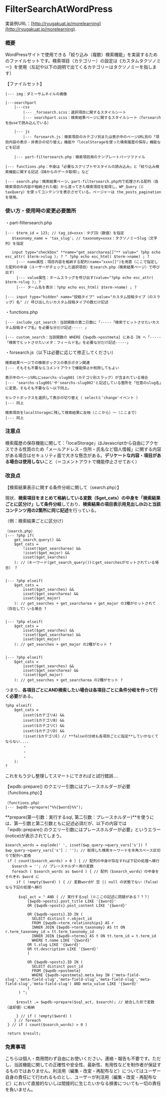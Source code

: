 # FilterSearchAtWordPress
実装例URL：[http://ryugakuat.jp/morelearning](http://ryugakuat.jp/morelearning).



### 概要
WordPressサイトで使用できる「絞り込み（複数）検索機能」を実装するためのファイルセットです。検索項目（カテゴリー）の設定は《カスタムタクソノミー》を使用（左記や以下の説明で出てくるカテゴリーはタクソノミーを指します）

【ファイルセット】
```
|--- img：ダミーサムネイルの画像
    
|---searchpart
    |---css
        |--- _forsearch.scss：選択項目に関するスタイルシート
        |--- searchpart.scss：検索結果ページに関するスタイルシート（forsearchを@useで読み込んでいる）
            
    |--- js
        |--- forsearch.js：検索項目のカテゴリ別または表示中のページURL別の「項目内容の表示・非表示の切り替え」機能や「localStorageを使った検索履歴の保存」機能などを記述
            
    |--- part-filtersearch.php：検索項目用のテンプレートパーツファイル
        
|--- functions.php：中身は「必要なスクリプトやスタイルの読み込み」と「絞り込み検索機能に関する記述（DBからのデータ取得）」など
    
|--- search.php：検索結果ページ。part-filtersearch.php内で処理される配列（各検索項目の内容が格納された箱）から渡ってきた検索項目を取得し、WP_Query（とtaxQuery）を使ってコンテンツを表示させている。ページャーは the_posts_pagination を使用。
```


### 使い方・使用時の変更必要箇所
・part-filtersearch.php
```
|--- $term_id = 123; // tag_id=xxxx：タグID（数値）を指定
   $taxonomy_name = 'tax_slug'; // taxonomy=xxxx：タクソノミーSlug（文字列）を指定
      
   input type="checkbox" **name="get_searcharea[]"** value=" ?php echo esc_attr( $term->slug ); ? " ?php echo esc_html( $term->name) ; ?
     |--- name属性：項目内容を格納する配列(name="xxxx[]")を用意（ここで指定した配列の中身（ユーザーがチェックした選択項目）をsearch.php（検索結果ページ）で呼び出す）
     |--- value属性：タームスラッグを呼び出す(value="?php echo esc_attr( $term->slug ); ?
     |--- ターム名を表示：?php echo esc_html( $term->name) ; ?
        
|--- input type="hidden" name="投稿タイプ" value="カスタム投稿タイプ（のスラッグ）名" // 呼び出したいカスタム投稿タイプの数だけ記述
```  
    
・functions.php
```
|--- include_cpt_search：当該関数の第二引数に「-----「検索でヒットさせたいカスタム投稿タイプ名」を必要な分だけ記述----- 」

|--- custom_search：当該関数の WHERE {$wpdb->postmeta} にある IN へ「-----「検索でヒットさせたいメタ：フィールド名」を必要な分だけ記述-----」
```

・forsearch.js（以下は必要に応じて修正してください）
```
検索結果ページでの検索ボックスの表示ボタン関連
|--- そもそも不要ならコメントアウトで機能停止か削除してもよい

表示中のページURLにsearchs-slug001（カテゴリ別スラッグ）が含まれている場合
|--- 'searchs-slug001'や'searchs-slug002'と記述している箇所を「任意のslug名」に変更。そもそも不要なら〜以下同上。

セレクトボックスを選択して表示の切り替え（ selectと'change'イベント ）
|--- 同上

検索項目をlocalStorageに残して検索結果に反映（ここから）〜（ここまで）
|--- 同上
```


### 注意点
検索履歴の保存機能に関して：「localStorage」はJavascriptから自由にアクセスできる性質のため「メールアドレス・住所・氏名など個人情報」に関する内容がある場合はセキュリティ面で大きな懸念がある。**デリケートな内容・項目がある場合は使用しない**こと（＝コメントアウトで機能停止させておく）


### 改良点
【検索結果表示に関する条件分岐に関して（search.php）】

現状、**検索項目をまとめて格納している変数（$get_cats）の中身を「検索結果ごとに区分け」して条件分岐**しており、**検索結果の項目表示用見出し(h2)と当該コンテンツ用の2箇所に同じ記述**を行っている。

    
（例：検索結果ごとに区分け）
```
（search.php）
|--- ?php if( 
    get_search_query() && 
    $get_cats = 
        !isset($get_searcharea) && 
        !isset($get_major) && 
        isset($get_searches) 
    ): //（キーワード(get_search_query())とget_searchesがセットされている場合） ?
        
        
|--- ?php elseif( 
    $get_cats = 
        isset($get_searches) && 
        isset($get_searcharea) && 
        isset($get_major)
    ): // get_searches + get_searcharea + get_major の3種がセットされて（存在して）いる場合 ?
        
        
|--- ?php elseif( 
    $get_cats = 
        isset($get_searches) && 
        !isset($get_searcharea) && 
        isset($get_major)
    ): // get_searches + get_major の2種がセット ?
        
        
|--- ?php elseif( 
    $get_cats = 
        isset($get_searches) && 
        isset($get_searcharea) && 
        !isset($get_major) 
    ): // get_searches + get_searcharea の2種がセット ?
```

つまり、**各項目ごとにAND検索したい場合は各項目ごとに条件分岐を作って行く必要**がある。
```
?php elseif( 
    $get_cats = 
        isset($カテゴリA) && 
        isset($カテゴリB) && 
        isset($カテゴリC) && 
        isset($カテゴリD) && 
        !isset($カテゴリE) // **falseの分岐も各項目ごとに指定**していかなくてならない....
        ・
        ・
        ・
    ): 
?
```
これをもう少し整理してスマートにできればと試行錯誤....

【wpdb::prepare() のクエリー引数にはプレースホルダーが必要（functions.php）】
```
（functions.php）
|--- $wpdb->prepare("%%{$word}%%"); 
```
**prepare(第一引数：実行するsql, 第二引数：プレースホルダー)**を使うには、第一引数と第二引数ともに記述必須だが、以下の内容では「wpdb::prepare() のクエリー引数にはプレースホルダーが必要」というエラー(notice)が表示されてしまう。

```
$search_words = explode(' ', isset($wp_query->query_vars['s']) ? $wp_query->query_vars['s'] : ''); // 取得した検索キーワードを半角スペース区切りで配列へ変換
 if ( count($search_words) > 0 ) { // 配列の中身が存在すれば下記の処理へ移行
   $search = ''; // プレースホルダー用の変数
   foreach ( $search_words as $word ) { // 配列（$search_words）の中身をそれぞれ $word に
     if ( !empty($word) ) { // 変数wordが 空 || null の状態でない（false）なら下記の処理へ移行

      $sql_act = " AND ( // 実行するsql（※ここの記述に問題がある？？？）
          {$wpdb->posts}.post_title LIKE '{$word}'
          OR {$wpdb->posts}.post_content LIKE '{$word}'
          
          OR {$wpdb->posts}.ID IN (
            SELECT distinct r.object_id
            FROM {$wpdb->term_relationships} AS r
            INNER JOIN {$wpdb->term_taxonomy} AS tt ON r.term_taxonomy_id = tt.term_taxonomy_id
            INNER JOIN {$wpdb->terms} AS t ON tt.term_id = t.term_id
            WHERE t.name LIKE '{$word}'
          OR t.slug LIKE '{$word}'
          OR tt.description LIKE '{$word}'
          )
          
          OR {$wpdb->posts}.ID IN (
            SELECT distinct post_id
            FROM {$wpdb->postmeta}
            WHERE {$wpdb->postmeta}.meta_key IN ('meta-field-slug','meta-field-slug','meta-field-slug','meta-field-slug','meta-field-slug','meta-field-slug') AND meta_value LIKE '{$word}'
          )
      ) ";

     $result .= $wpdb->prepare($sql_act, $search); // 結合した形で変数（返却値）に格納

     } // if ( !empty($word) )
    } // foreach
 } // if ( count($search_words) > 0 )
 
 return $result;
```


### 免責事項
こちらは個人・商用問わず自由にお使いください。連絡・報告も不要です。ただし、当該機能に関しての正確性や安全性、最新性、有用性などを制作者が保証するものではありません。利活用（編集・改変・再配布など）についてはユーザー自身の責任にて行われるものとし、ユーザーが利活用（編集・改変・再配布など）において直接的ないしは間接的に生じたいかなる損害についても一切の責任を負いません。